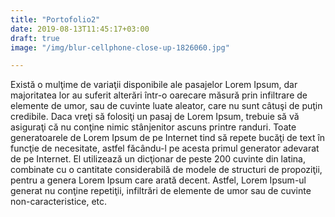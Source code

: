 ```yaml
---
title: "Portofolio2"
date: 2019-08-13T11:45:17+03:00
draft: true
image: "/img/blur-cellphone-close-up-1826060.jpg"

---
```


Există o mulţime de variaţii disponibile ale pasajelor Lorem Ipsum, dar majoritatea lor au suferit alterări într-o oarecare măsură prin infiltrare de elemente de umor, sau de cuvinte luate aleator, care nu sunt câtuşi de puţin credibile. Daca vreţi să folosiţi un pasaj de Lorem Ipsum, trebuie să vă asiguraţi că nu conţine nimic stânjenitor ascuns printre randuri. Toate generatoarele de Lorem Ipsum de pe Internet tind să repete bucăţi de text în funcţie de necesitate, astfel făcându-l pe acesta primul generator adevarat de pe Internet. El utilizează un dicţionar de peste 200 cuvinte din latina, combinate cu o cantitate considerabilă de modele de structuri de propoziţii, pentru a genera Lorem Ipsum care arată decent. Astfel, Lorem Ipsum-ul generat nu conţine repetiţii, infiltrări de elemente de umor sau de cuvinte non-caracteristice, etc.


